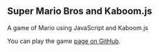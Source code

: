 ## Super Mario Bros and Kaboom.js

A game of Mario using JavaScript and Kaboom.js

You can play the game [page on GitHub](https://netka99.github.io/mario-kaboom/).


